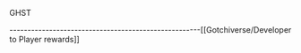 GHST








-----------------------------------------------------[[Gotchiverse/Developer to Player rewards]]